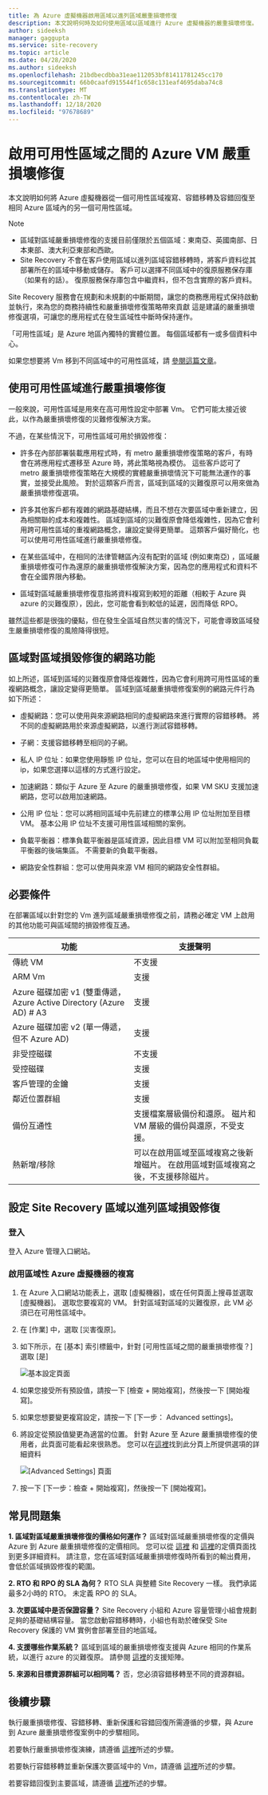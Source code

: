 ```yaml
---
title: 為 Azure 虛擬機器啟用區域以進列區域嚴重損壞修復
description: 本文說明何時及如何使用區域以區域進行 Azure 虛擬機器的嚴重損壞修復。
author: sideeksh
manager: gaggupta
ms.service: site-recovery
ms.topic: article
ms.date: 04/28/2020
ms.author: sideeksh
ms.openlocfilehash: 21bdbecdbba31eae112053bf81411781245cc170
ms.sourcegitcommit: 66b0caafd915544f1c658c131eaf4695daba74c8
ms.translationtype: MT
ms.contentlocale: zh-TW
ms.lasthandoff: 12/18/2020
ms.locfileid: "97678689"
---
```

# <a name="enable-azure-vm-disaster-recovery-between-availability-zones"></a>啟用可用性區域之間的 Azure VM 嚴重損壞修復

本文說明如何將 Azure 虛擬機器從一個可用性區域複寫、容錯移轉及容錯回復至相同 Azure 區域內的另一個可用性區域。

>[!NOTE]
>
>- 區域對區域嚴重損壞修復的支援目前僅限於五個區域：東南亞、英國南部、日本東部、澳大利亞東部和西歐。  
>- Site Recovery 不會在客戶使用區域以進列區域容錯移轉時，將客戶資料從其部署所在的區域中移動或儲存。 客戶可以選擇不同區域中的復原服務保存庫（如果有的話）。 復原服務保存庫包含中繼資料，但不包含實際的客戶資料。

Site Recovery 服務會在規劃和未規劃的中斷期間，讓您的商務應用程式保持啟動並執行，來為您的商務持續性和嚴重損壞修復策略帶來貢獻 這是建議的嚴重損壞修復選項，可讓您的應用程式在發生區域性中斷時保持運作。

「可用性區域」是 Azure 地區內獨特的實體位置。 每個區域都有一或多個資料中心。 

如果您想要將 Vm 移到不同區域中的可用性區域，請 [參閱這篇文章](../resource-mover/move-region-availability-zone.md)。

## <a name="using-availability-zones-for-disaster-recovery"></a>使用可用性區域進行嚴重損壞修復 

一般來說，可用性區域是用來在高可用性設定中部署 Vm。 它們可能太接近彼此，以作為嚴重損壞修復的災難修復解決方案。

不過，在某些情況下，可用性區域可用於損毀修復：

- 許多在內部部署裝載應用程式時，有 metro 嚴重損壞修復策略的客戶，有時會在將應用程式遷移至 Azure 時，將此策略視為模仿。 這些客戶認可了 metro 嚴重損壞修復策略在大規模的實體嚴重損壞情況下可能無法運作的事實，並接受此風險。 對於這類客戶而言，區域到區域的災難復原可以用來做為嚴重損壞修復選項。

- 許多其他客戶都有複雜的網路基礎結構，而且不想在次要區域中重新建立，因為相關聯的成本和複雜性。 區域到區域的災難復原會降低複雜性，因為它會利用跨可用性區域的重複網路概念，讓設定變得更簡單。 這類客戶偏好簡化，也可以使用可用性區域進行嚴重損壞修復。

- 在某些區域中，在相同的法律管轄區內沒有配對的區域 (例如東南亞) ，區域嚴重損壞修復可作為還原的嚴重損壞修復解決方案，因為您的應用程式和資料不會在全國界限內移動。 

- 區域對區域嚴重損壞修復意指將資料複寫到較短的距離（相較于 Azure 與 azure 的災難復原），因此，您可能會看到較低的延遲，因而降低 RPO。

雖然這些都是很強的優點，但在發生全區域自然災害的情況下，可能會導致區域發生嚴重損壞修復的風險降得很短。

## <a name="networking-for-zone-to-zone-disaster-recovery"></a>區域對區域損毀修復的網路功能

如上所述，區域到區域的災難復原會降低複雜性，因為它會利用跨可用性區域的重複網路概念，讓設定變得更簡單。 區域到區域嚴重損壞修復案例的網路元件行為如下所述： 

- 虛擬網路：您可以使用與來源網路相同的虛擬網路來進行實際的容錯移轉。 將不同的虛擬網路用於來源虛擬網路，以進行測試容錯移轉。

- 子網：支援容錯移轉至相同的子網。

- 私人 IP 位址：如果您使用靜態 IP 位址，您可以在目的地區域中使用相同的 ip，如果您選擇以這樣的方式進行設定。

- 加速網路：類似于 Azure 至 Azure 的嚴重損壞修復，如果 VM SKU 支援加速網路，您可以啟用加速網路。

- 公用 IP 位址：您可以將相同區域中先前建立的標準公用 IP 位址附加至目標 VM。 基本公用 IP 位址不支援可用性區域相關的案例。

- 負載平衡器：標準負載平衡器是區域資源，因此目標 VM 可以附加至相同負載平衡器的後端集區。 不需要新的負載平衡器。

- 網路安全性群組：您可以使用與來源 VM 相同的網路安全性群組。

## <a name="pre-requisites"></a>必要條件

在部署區域以針對您的 Vm 進列區域嚴重損壞修復之前，請務必確定 VM 上啟用的其他功能可與區域間的損毀修復互通。

|功能  | 支援聲明  |
|---------|---------|
|傳統 VM   |     不支援    |
|ARM Vm    |    支援    |
|Azure 磁碟加密 v1 (雙重傳遞，Azure Active Directory (Azure AD) # A3     |     支援   |
|Azure 磁碟加密 v2 (單一傳遞，但不 Azure AD)     |    支援    |
|非受控磁碟    |    不支援    |
|受控磁碟    |    支援    |
|客戶管理的金鑰    |    支援    |
|鄰近位置群組    |    支援    |
|備份互通性    |    支援檔案層級備份和還原。 磁片和 VM 層級的備份與還原，不受支援。    |
|熱新增/移除    |    可以在啟用區域至區域複寫之後新增磁片。 在啟用區域對區域複寫之後，不支援移除磁片。    | 

## <a name="set-up-site-recovery-zone-to-zone-disaster-recovery"></a>設定 Site Recovery 區域以進列區域損毀修復

### <a name="log-in"></a>登入

登入 Azure 管理入口網站。

### <a name="enable-replication-for-the-zonal-azure-virtual-machine"></a>啟用區域性 Azure 虛擬機器的複寫

1. 在 Azure 入口網站功能表上，選取 [虛擬機器]，或在任何頁面上搜尋並選取 [虛擬機器]。 選取您要複寫的 VM。 針對區域對區域的災難復原，此 VM 必須已在可用性區域中。

2. 在 [作業] 中，選取 [災害復原]。

3. 如下所示，在 [基本] 索引標籤中，針對 [可用性區域之間的嚴重損壞修復？] 選取 [是]

    ![基本設定頁面](./media/azure-to-azure-how-to-enable-zone-to-zone-disaster-recovery/zonal-disaster-recovery-basic-settings-blade.png)

4. 如果您接受所有預設值，請按一下 [檢查 + 開始複寫]，然後按一下 [開始複寫]。

5. 如果您想要變更複寫設定，請按一下 [下一步： Advanced settings]。

6. 將設定從預設值變更為適當的位置。 針對 Azure 至 Azure 嚴重損壞修復的使用者，此頁面可能看起來很熟悉。 您可以在[這裡](./azure-to-azure-tutorial-enable-replication.md)找到此分頁上所提供選項的詳細資料

    ![[Advanced Settings] 頁面](./media/azure-to-azure-how-to-enable-zone-to-zone-disaster-recovery/zonal-disaster-recovery-advanced-settings-blade.png)

7. 按一下 [下一步：檢查 + 開始複寫]，然後按一下 [開始複寫]。

## <a name="faqs"></a>常見問題集

**1. 區域對區域嚴重損壞修復的價格如何運作？**
區域對區域嚴重損壞修復的定價與 Azure 到 Azure 嚴重損壞修復的定價相同。 您可以從 [這裡](https://azure.microsoft.com/pricing/details/site-recovery/) 和 [這裡](https://azure.microsoft.com/blog/know-exactly-how-much-it-will-cost-for-enabling-dr-to-your-azure-vm/)的定價頁面找到更多詳細資料。 請注意，您在區域對區域嚴重損壞修復時所看到的輸出費用，會低於區域損毀修復的範圍。

**2. RTO 和 RPO 的 SLA 為何？**
RTO SLA 與整體 Site Recovery 一樣。 我們承諾最多2小時的 RTO。 未定義 RPO 的 SLA。

**3. 次要區域中是否保證容量？**
Site Recovery 小組和 Azure 容量管理小組會規劃足夠的基礎結構容量。 當您啟動容錯移轉時，小組也有助於確保受 Site Recovery 保護的 VM 實例會部署至目的地區域。

**4. 支援哪些作業系統？**
區域到區域的嚴重損壞修復支援與 Azure 相同的作業系統，以進行 azure 的災難復原。 請參閱 [這裡](./azure-to-azure-support-matrix.md)的支援矩陣。

**5. 來源和目標資源群組可以相同嗎？**
否，您必須容錯移轉至不同的資源群組。

## <a name="next-steps"></a>後續步驟

執行嚴重損壞修復、容錯移轉、重新保護和容錯回復所需遵循的步驟，與 Azure 到 Azure 嚴重損壞修復案例中的步驟相同。

若要執行嚴重損壞修復演練，請遵循 [這裡](./azure-to-azure-tutorial-dr-drill.md)所述的步驟。

若要執行容錯移轉並重新保護次要區域中的 Vm，請遵循 [這裡](./azure-to-azure-tutorial-failover-failback.md)所述的步驟。

若要容錯回復到主要區域，請遵循 [這裡](./azure-to-azure-tutorial-failback.md)所述的步驟。
